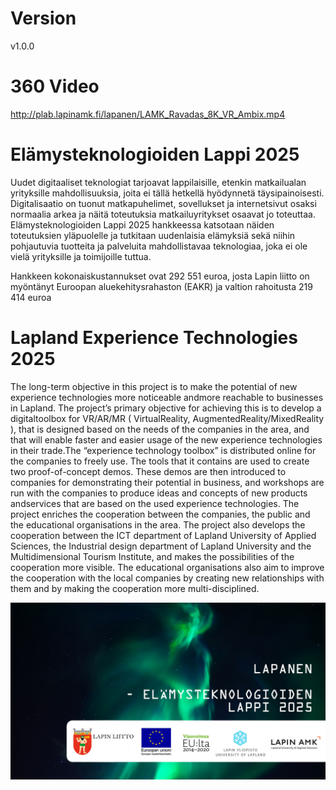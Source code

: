 # Version
v1.0.0

# 360 Video
http://plab.lapinamk.fi/lapanen/LAMK_Ravadas_8K_VR_Ambix.mp4


# Elämysteknologioiden Lappi 2025

Uudet digitaaliset teknologiat tarjoavat lappilaisille, etenkin matkailualan yrityksille mahdollisuuksia, joita ei tällä hetkellä hyödynnetä täysipainoisesti. Digitalisaatio on tuonut matkapuhelimet, sovellukset ja internetsivut osaksi normaalia arkea ja näitä toteutuksia matkailuyritykset osaavat jo toteuttaa. Elämysteknologioiden Lappi 2025 hankkeessa katsotaan näiden toteutuksien yläpuolelle ja tutkitaan uudenlaisia elämyksiä sekä niihin pohjautuvia tuotteita ja palveluita mahdollistavaa teknologiaa, joka ei ole vielä yrityksille ja toimijoille tuttua.

Hankkeen kokonaiskustannukset ovat 292 551 euroa, josta Lapin liitto on myöntänyt Euroopan aluekehitysrahaston (EAKR) ja valtion rahoitusta 219 414 euroa

# Lapland Experience Technologies 2025
The long-term objective in this project is to make the potential of new experience technologies more noticeable andmore reachable to businesses in Lapland. The project’s primary objective for achieving this is to develop a digitaltoolbox for  VR/AR/MR ( VirtualReality, AugmentedReality/MixedReality ), that is designed based on the needs of the companies in the area, and that will enable faster and easier usage of the new experience technologies in their trade.The “experience technology toolbox” is distributed online for the companies to freely use. The tools that it contains are used to create two proof-of-concept demos. These demos are then introduced to companies for demonstrating their potential in business, and workshops are run with the companies to produce ideas and concepts of new products andservices that are based on the used experience technologies. The project enriches the cooperation between the companies, the public and the educational organisations in the area. The project also develops the cooperation between the ICT department of Lapland University of Applied Sciences, the Industrial design department of Lapland University and the Multidimensional Tourism Institute, and makes the possibilities of the cooperation more visible. The educational organisations also aim to improve the cooperation with the local companies by creating new relationships with them and by making the cooperation more multi-disciplined.

![Screenshot](LapanenLogo.jpg)
